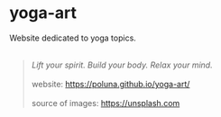 # yoga-art
Website dedicated to yoga topics.<br><br>
> *Lift your spirit. Build your body. Relax your mind.*<br><br>
website: https://poluna.github.io/yoga-art/ <br><br>
source of images: https://unsplash.com